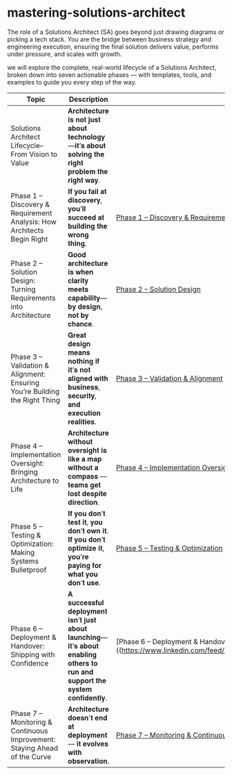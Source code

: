 # mastering-solutions-architect
The role of a Solutions Architect (SA) goes beyond just drawing diagrams or picking a tech stack. You are the bridge between business strategy and engineering execution, ensuring the final solution delivers value, performs under pressure, and scales with growth.

we will explore the complete, real-world lifecycle of a Solutions Architect, broken down into seven actionable phases — with templates, tools, and examples to guide you every step of the way.

|Topic          |Description   |Link |
| ------------- | ------------- | ----- |
|Solutions Architect Lifecycle– From Vision to Value|𝐀𝐫𝐜𝐡𝐢𝐭𝐞𝐜𝐭𝐮𝐫𝐞 𝐢𝐬 𝐧𝐨𝐭 𝐣𝐮𝐬𝐭 𝐚𝐛𝐨𝐮𝐭 𝐭𝐞𝐜𝐡𝐧𝐨𝐥𝐨𝐠𝐲—𝐢𝐭’𝐬 𝐚𝐛𝐨𝐮𝐭 𝐬𝐨𝐥𝐯𝐢𝐧𝐠 𝐭𝐡𝐞 𝐫𝐢𝐠𝐡𝐭 𝐩𝐫𝐨𝐛𝐥𝐞𝐦 𝐭𝐡𝐞 𝐫𝐢𝐠𝐡𝐭 𝐰𝐚𝐲.|[](https://www.linkedin.com/feed/update/urn:li:activity:7328622677076660224/)| 
|Phase 1 – Discovery & Requirement Analysis: How Architects Begin Right|𝐈𝐟 𝐲𝐨𝐮 𝐟𝐚𝐢𝐥 𝐚𝐭 𝐝𝐢𝐬𝐜𝐨𝐯𝐞𝐫𝐲, 𝐲𝐨𝐮’𝐥𝐥 𝐬𝐮𝐜𝐜𝐞𝐞𝐝 𝐚𝐭 𝐛𝐮𝐢𝐥𝐝𝐢𝐧𝐠 𝐭𝐡𝐞 𝐰𝐫𝐨𝐧𝐠 𝐭𝐡𝐢𝐧𝐠. |[Phase 1 – Discovery & Requirement Analysis](https://www.linkedin.com/feed/update/urn:li:activity:7329040197910790144/)| 
|Phase 2 – Solution Design: Turning Requirements into Architecture| 𝐆𝐨𝐨𝐝 𝐚𝐫𝐜𝐡𝐢𝐭𝐞𝐜𝐭𝐮𝐫𝐞 𝐢𝐬 𝐰𝐡𝐞𝐧 𝐜𝐥𝐚𝐫𝐢𝐭𝐲 𝐦𝐞𝐞𝐭𝐬 𝐜𝐚𝐩𝐚𝐛𝐢𝐥𝐢𝐭𝐲—𝐛𝐲 𝐝𝐞𝐬𝐢𝐠𝐧, 𝐧𝐨𝐭 𝐛𝐲 𝐜𝐡𝐚𝐧𝐜𝐞.|[Phase 2 – Solution Design](https://www.linkedin.com/feed/update/urn:li:activity:7329191763003240448/)| 
|Phase 3 – Validation & Alignment: Ensuring You’re Building the Right Thing| 𝐆𝐫𝐞𝐚𝐭 𝐝𝐞𝐬𝐢𝐠𝐧 𝐦𝐞𝐚𝐧𝐬 𝐧𝐨𝐭𝐡𝐢𝐧𝐠 𝐢𝐟 𝐢𝐭’𝐬 𝐧𝐨𝐭 𝐚𝐥𝐢𝐠𝐧𝐞𝐝 𝐰𝐢𝐭𝐡 𝐛𝐮𝐬𝐢𝐧𝐞𝐬𝐬, 𝐬𝐞𝐜𝐮𝐫𝐢𝐭𝐲, 𝐚𝐧𝐝 𝐞𝐱𝐞𝐜𝐮𝐭𝐢𝐨𝐧 𝐫𝐞𝐚𝐥𝐢𝐭𝐢𝐞𝐬.|[Phase 3 – Validation & Alignment](https://www.linkedin.com/feed/update/urn:li:activity:7329701092059967488/)| 
|Phase 4 – Implementation Oversight: Bringing Architecture to Life| 𝐀𝐫𝐜𝐡𝐢𝐭𝐞𝐜𝐭𝐮𝐫𝐞 𝐰𝐢𝐭𝐡𝐨𝐮𝐭 𝐨𝐯𝐞𝐫𝐬𝐢𝐠𝐡𝐭 𝐢𝐬 𝐥𝐢𝐤𝐞 𝐚 𝐦𝐚𝐩 𝐰𝐢𝐭𝐡𝐨𝐮𝐭 𝐚 𝐜𝐨𝐦𝐩𝐚𝐬𝐬 — 𝐭𝐞𝐚𝐦𝐬 𝐠𝐞𝐭 𝐥𝐨𝐬𝐭 𝐝𝐞𝐬𝐩𝐢𝐭𝐞 𝐝𝐢𝐫𝐞𝐜𝐭𝐢𝐨𝐧.|[Phase 4 – Implementation Oversight](https://www.linkedin.com/feed/update/urn:li:activity:7330431488968101888/)| 
|Phase 5 – Testing & Optimization: Making Systems Bulletproof| 𝐈𝐟 𝐲𝐨𝐮 𝐝𝐨𝐧’𝐭 𝐭𝐞𝐬𝐭 𝐢𝐭, 𝐲𝐨𝐮 𝐝𝐨𝐧’𝐭 𝐨𝐰𝐧 𝐢𝐭. 𝐈𝐟 𝐲𝐨𝐮 𝐝𝐨𝐧’𝐭 𝐨𝐩𝐭𝐢𝐦𝐢𝐳𝐞 𝐢𝐭, 𝐲𝐨𝐮’𝐫𝐞 𝐩𝐚𝐲𝐢𝐧𝐠 𝐟𝐨𝐫 𝐰𝐡𝐚𝐭 𝐲𝐨𝐮 𝐝𝐨𝐧’𝐭 𝐮𝐬𝐞.|[Phase 5 – Testing & Optimization](https://www.linkedin.com/feed/update/urn:li:activity:7330592105989324800/)| 
|Phase 6 – Deployment & Handover: Shipping with Confidence| 𝐀 𝐬𝐮𝐜𝐜𝐞𝐬𝐬𝐟𝐮𝐥 𝐝𝐞𝐩𝐥𝐨𝐲𝐦𝐞𝐧𝐭 𝐢𝐬𝐧’𝐭 𝐣𝐮𝐬𝐭 𝐚𝐛𝐨𝐮𝐭 𝐥𝐚𝐮𝐧𝐜𝐡𝐢𝐧𝐠—𝐢𝐭’𝐬 𝐚𝐛𝐨𝐮𝐭 𝐞𝐧𝐚𝐛𝐥𝐢𝐧𝐠 𝐨𝐭𝐡𝐞𝐫𝐬 𝐭𝐨 𝐫𝐮𝐧 𝐚𝐧𝐝 𝐬𝐮𝐩𝐩𝐨𝐫𝐭 𝐭𝐡𝐞 𝐬𝐲𝐬𝐭𝐞𝐦 𝐜𝐨𝐧𝐟𝐢𝐝𝐞𝐧𝐭𝐥𝐲.|[Phase 6 – Deployment & Handover]((https://www.linkedin.com/feed/update/urn:li:activity:7330792641317486592/)| 
|Phase 7 – Monitoring & Continuous Improvement: Staying Ahead of the Curve| 𝐀𝐫𝐜𝐡𝐢𝐭𝐞𝐜𝐭𝐮𝐫𝐞 𝐝𝐨𝐞𝐬𝐧'𝐭 𝐞𝐧𝐝 𝐚𝐭 𝐝𝐞𝐩𝐥𝐨𝐲𝐦𝐞𝐧𝐭 — 𝐢𝐭 𝐞𝐯𝐨𝐥𝐯𝐞𝐬 𝐰𝐢𝐭𝐡 𝐨𝐛𝐬𝐞𝐫𝐯𝐚𝐭𝐢𝐨𝐧.|[Phase 7 – Monitoring & Continuous Improvement](https://www.linkedin.com/feed/update/urn:li:activity:7333144243588202496/)| 
